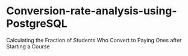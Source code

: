 # Conversion-rate-analysis-using-PostgreSQL
Calculating the Fraction of Students Who Convert to Paying Ones after Starting a Course
